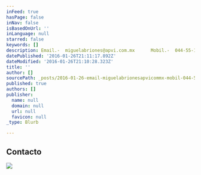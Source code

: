 ```yaml
---
inFeed: true
hasPage: false
inNav: false
isBasedOnUrl: ''
inLanguage: null
starred: false
keywords: []
description: Email.-  miguelabriones@apvi.com.mx      Mobil.-  044-55-1451-4256
datePublished: '2016-01-26T21:11:17.892Z'
dateModified: '2016-01-26T21:10:28.323Z'
title: ''
author: []
sourcePath: _posts/2016-01-26-email-miguelabrionesapvicommx-mobil-044-55-145.md
published: true
authors: []
publisher:
  name: null
  domain: null
  url: null
  favicon: null
_type: Blurb

---
```

## Contacto
![](https://s3-us-west-2.amazonaws.com/the-grid-img/p/716941def64ae81fb95b71d90c36a6d9d8a30805.jpg)